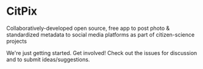 # CitPix
Collaboratively-developed open source, free app to post photo &amp; standardized metadata to social media platforms as part of citizen-science projects

We're just getting started. Get involved! Check out the issues for discussion and to submit ideas/suggestions.
